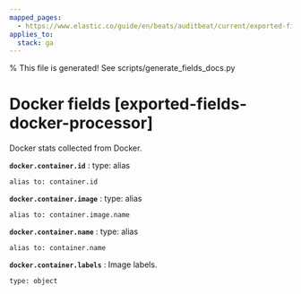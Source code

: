 ```yaml
---
mapped_pages:
  - https://www.elastic.co/guide/en/beats/auditbeat/current/exported-fields-docker-processor.html
applies_to:
  stack: ga
---
```


% This file is generated! See scripts/generate_fields_docs.py

# Docker fields [exported-fields-docker-processor]

Docker stats collected from Docker.

**`docker.container.id`**
:   type: alias

    alias to: container.id


**`docker.container.image`**
:   type: alias

    alias to: container.image.name


**`docker.container.name`**
:   type: alias

    alias to: container.name


**`docker.container.labels`**
:   Image labels.

    type: object


